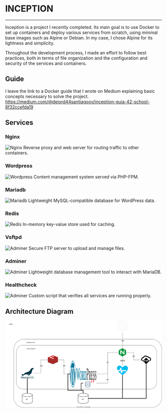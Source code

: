 # INCEPTION
---
Inception is a project I recently completed. Its main goal is to use Docker to set up containers and deploy various services from scratch, using minimal base images such as Alpine or Debian. In my case, I chose Alpine for its lightness and simplicity.

Throughout the development process, I made an effort to follow best practices, both in terms of file organization and the configuration and security of the services and containers.

## Guide
I leave the link to a Docker guide that I wrote on Medium explaining basic concepts necessary to solve the project.
https://medium.com/@deiord44santiagoov/inception-guia-42-school-8f32ccefda19 

## Services
### Nginx
<img src="https://cdn.jsdelivr.net/gh/devicons/devicon/icons/nginx/nginx-original.svg" width="180" height="180" alt="Nginx" />
Reverse proxy and web server for routing traffic to other containers.

### Wordpress
<img src="https://cdn.jsdelivr.net/gh/devicons/devicon/icons/wordpress/wordpress-original.svg" width="180" height="180" alt="Wordpress" />
Content management system served via PHP-FPM.

### Mariadb
<img src="https://cdn.jsdelivr.net/gh/devicons/devicon/icons/mariadb/mariadb-original.svg" width="180" height="180" alt="Mariadb" />
Lightweight MySQL-compatible database for WordPress data.

### Redis
<img src="https://cdn.jsdelivr.net/gh/devicons/devicon/icons/redis/redis-original.svg" width="180" height="180" alt="Redis" />
In-memory key-value store used for caching.

### Vsftpd
<img src="https://www.redeszone.net/app/uploads-redeszone.net/2019/11/image.psd180.jpg?quality=80" width="180" height="180" alt="Adminer" />
Secure FTP server to upload and manage files.

### Adminer
<img src="https://cdn.jsdelivr.net/gh/homarr-labs/dashboard-icons/svg/adminer.svg" width="180" height="180" alt="Adminer" />
Lightweight database management tool to interact with MariaDB.

### Healthcheck
<img src="https://cdn.prod.website-files.com/652ee4abdcbbba956ecb7d8f/66674c6c99ddb274f12d3b01_pulse_3914586.png" width="180" height="180" alt="Adminer" />
Custom script that verifies all services are running properly.

## Architecture Diagram

![architecture diagram](./assets/arquitectura_inception.svg)
